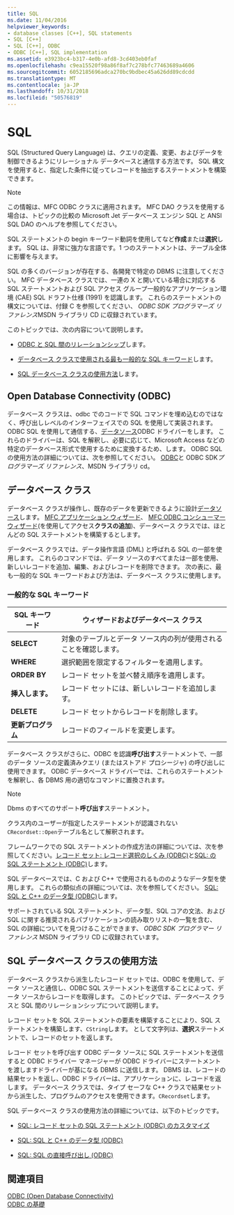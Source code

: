 ```yaml
---
title: SQL
ms.date: 11/04/2016
helpviewer_keywords:
- database classes [C++], SQL statements
- SQL [C++]
- SQL [C++], ODBC
- ODBC [C++], SQL implementation
ms.assetid: e3923bc4-b317-4e0b-afd8-3cd403eb0faf
ms.openlocfilehash: c9ea15520f98a86f8af7c278bfc77463689a4606
ms.sourcegitcommit: 6052185696adca270bc9bdbec45a626dd89cdcdd
ms.translationtype: MT
ms.contentlocale: ja-JP
ms.lasthandoff: 10/31/2018
ms.locfileid: "50576819"
---
```

# <a name="sql"></a>SQL

SQL (Structured Query Language) は、クエリの定義、変更、およびデータを制御できるようにリレーショナル データベースと通信する方法です。 SQL 構文を使用すると、指定した条件に従ってレコードを抽出するステートメントを構築できます。

> [!NOTE]
>  この情報は、MFC ODBC クラスに適用されます。 MFC DAO クラスを使用する場合は、トピックの比較の Microsoft Jet データベース エンジン SQL と ANSI SQL DAO のヘルプを参照してください。

SQL ステートメントの begin キーワード動詞を使用してなど**作成**または**選択**します。 SQL は、非常に強力な言語です。1 つのステートメントは、テーブル全体に影響を与えます。

SQL の多くのバージョンが存在する、各開発で特定の DBMS に注意してください。 MFC データベース クラスでは、一連の X と開いている場合に対応する SQL ステートメントおよび SQL アクセス グループ一般的なアプリケーション環境 (CAE) SQL ドラフト仕様 (1991) を認識します。 これらのステートメントの構文については、付録 C を参照してください、 *ODBC SDK* *プログラマーズ リファレンス*MSDN ライブラリ CD に収録されています。

このトピックでは、次の内容について説明します。

- [ODBC と SQL 間のリレーションシップ](#_core_open_database_connectivity_.28.odbc.29)します。

- [データベース クラスで使用される最も一般的な SQL キーワード](#_core_the_database_classes)します。

- [SQL データベース クラスの使用方法](#_core_how_the_database_classes_use_sql)します。

##  <a name="_core_open_database_connectivity_.28.odbc.29"></a> Open Database Connectivity (ODBC)

データベース クラスは、odbc でのコードで SQL コマンドを埋め込むのではなく、呼び出しレベルのインターフェイスでの SQL を使用して実装されます。 ODBC SQL を使用して通信する、[データソース](../../data/odbc/data-source-odbc.md)ODBC ドライバーをします。 これらのドライバーは、SQL を解釈し、必要に応じて、Microsoft Access などの特定のデータベース形式で使用するために変換するため、します。 ODBC SQL の使用方法の詳細については、次を参照してください。 [ODBC](../../data/odbc/odbc-basics.md)と ODBC SDK*プログラマーズ リファレンス*、MSDN ライブラリ cd。

##  <a name="_core_the_database_classes"></a> データベース クラス

データベース クラスが操作し、既存のデータを更新できるように設計[データソース](../../data/odbc/data-source-odbc.md)します。 [MFC アプリケーション ウィザード](../../mfc/reference/database-support-mfc-application-wizard.md)、 [MFC ODBC コンシューマー ウィザード](../../mfc/reference/adding-an-mfc-odbc-consumer.md)(を使用してアクセス**クラスの追加**)、データベース クラスでは、ほとんどの SQL ステートメントを構築するとします。

データベース クラスでは、データ操作言語 (DML) と呼ばれる SQL の一部を使用します。 これらのコマンドでは、データ ソースのすべてまたは一部を使用、新しいレコードを追加、編集、およびレコードを削除できます。 次の表に、最も一般的な SQL キーワードおよび方法は、データベース クラスに使用します。

### <a name="some-common-sql-keywords"></a>一般的な SQL キーワード

|SQL キーワード|ウィザードおよびデータベース クラス|
|-----------------|---------------------------------------------|
|**SELECT**|対象のテーブルとデータ ソース内の列が使用されることを確認します。|
|**WHERE**|選択範囲を限定するフィルターを適用します。|
|**ORDER BY**|レコード セットを並べ替え順序を適用します。|
|**挿入します。**|レコード セットには、新しいレコードを追加します。|
|**DELETE**|レコード セットからレコードを削除します。|
|**更新プログラム**|レコードのフィールドを変更します。|

データベース クラスがさらに、ODBC を認識**呼び出す**ステートメントで、一部のデータ ソースの定義済みクエリ (またはストアド プロシージャ) の呼び出しに使用できます。 ODBC データベース ドライバーでは、これらのステートメントを解釈し、各 DBMS 用の適切なコマンドに置換されます。

> [!NOTE]
>  Dbms のすべてのサポート**呼び出す**ステートメント。

クラス内のユーザーが指定したステートメントが認識されない`CRecordset::Open`テーブル名として解釈されます。

フレームワークでの SQL ステートメントの作成方法の詳細については、次を参照してください。[レコード セット: レコード選択のしくみ (ODBC)](../../data/odbc/recordset-how-recordsets-select-records-odbc.md)と[SQL: の SQL ステートメント (ODBC)](../../data/odbc/sql-customizing-your-recordsets-sql-statement-odbc.md)します。

SQL データベースでは、C および C++ で使用されるもののようなデータ型を使用します。 これらの類似点の詳細については、次を参照してください。 [SQL: SQL と C++ のデータ型 (ODBC)](../../data/odbc/sql-sql-and-cpp-data-types-odbc.md)します。

サポートされている SQL ステートメント、データ型、SQL コアの文法、および SQL に関する推奨されるパブリケーションの読み取りリストの一覧を含む、SQL の詳細についてを見つけることができます、 *ODBC SDK* *プログラマー リファレンス* MSDN ライブラリ CD に収録されています。

##  <a name="_core_how_the_database_classes_use_sql"></a> SQL データベース クラスの使用方法

データベース クラスから派生したレコード セットでは、ODBC を使用して、データ ソースと通信し、ODBC SQL ステートメントを送信することによって、データ ソースからレコードを取得します。 このトピックでは、データベース クラスと SQL 間のリレーションシップについて説明します。

レコード セットを SQL ステートメントの要素を構築することにより、SQL ステートメントを構築します、`CString`します。 として文字列は、**選択**ステートメントで、レコードのセットを返します。

レコード セットを呼び出す ODBC データ ソースに SQL ステートメントを送信すると ODBC ドライバー マネージャーが ODBC ドライバーにステートメントを渡しますドライバーが基になる DBMS に送信します。 DBMS は、レコードの結果セットを返し、ODBC ドライバーは、アプリケーションに、レコードを返します。 データベース クラスでは、タイプ セーフな C++ クラスで結果セットから派生した、プログラムのアクセスを使用できます。`CRecordset`します。

SQL データベース クラスの使用方法の詳細については、以下のトピックです。

- [SQL: レコード セットの SQL ステートメント (ODBC) のカスタマイズ](../../data/odbc/sql-customizing-your-recordsets-sql-statement-odbc.md)

- [SQL: SQL と C++ のデータ型 (ODBC)](../../data/odbc/sql-sql-and-cpp-data-types-odbc.md)

- [SQL: SQL の直接呼び出し (ODBC)](../../data/odbc/sql-making-direct-sql-calls-odbc.md)

## <a name="see-also"></a>関連項目

[ODBC (Open Database Connectivity)](../../data/odbc/open-database-connectivity-odbc.md)<br/>
[ODBC の基礎](../../data/odbc/odbc-basics.md)